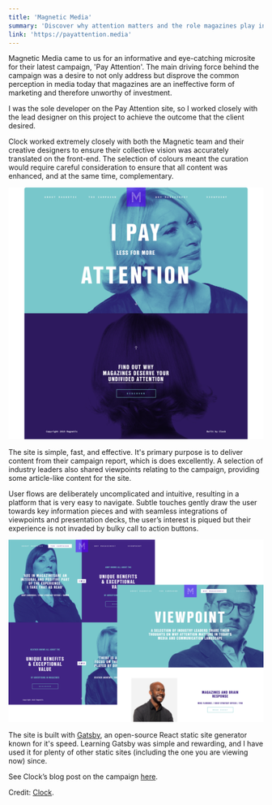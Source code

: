 ```yaml
---
title: 'Magnetic Media'
summary: 'Discover why attention matters and the role magazines play in the modern marketing mix.'
link: 'https://payattention.media'
---
```


Magnetic Media came to us for an informative and eye-catching microsite for their latest campaign, 'Pay Attention'. The main driving force behind the campaign was a desire to not only address but disprove the common perception in media today that magazines are an ineffective form of marketing and therefore unworthy of investment.

I was the sole developer on the Pay Attention site, so I worked closely with the lead designer on this project to achieve the outcome that the client desired.

Clock worked extremely closely with both the Magnetic team and their creative designers to ensure their collective vision was accurately translated on the front-end. The selection of colours meant the curation would require careful consideration to ensure that all content was enhanced, and at the same time, complementary.

![Magnetic designs](./magnetic1.png)

The site is simple, fast, and effective. It's primary purpose is to deliver content from their campaign report, which is does excellently. A selection of industry leaders also shared viewpoints relating to the campaign, providing some article-like content for the site.

User flows are deliberately uncomplicated and intuitive, resulting in a platform that is very easy to navigate. Subtle touches gently draw the user towards key information pieces and with seamless integrations of viewpoints and presentation decks, the user’s interest is piqued but their experience is not invaded by bulky call to action buttons.

![Magnetic designs](./magnetic2.png)

The site is built with [Gatsby](https://www.gatsbyjs.org/), an open-source React static site generator known for it's speed. Learning Gatsby was simple and rewarding, and I have used it for plenty of other static sites (including the one you are viewing now) since.

See Clock’s blog post on the campaign [here](https://www.clock.co.uk/work/attention-please-magnetic).

Credit: [Clock](https://clock.co.uk).
